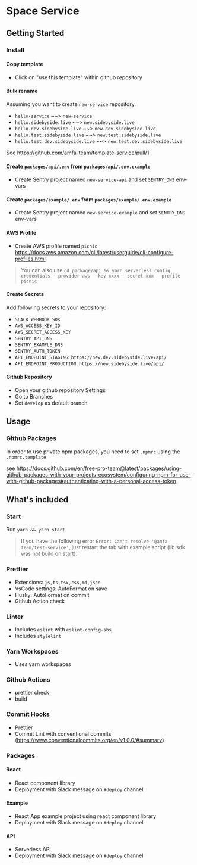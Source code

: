 # Space Service

## Getting Started

### Install

#### Copy template

- Click on "use this template" within github repository

#### Bulk rename

Assuming you want to create `new-service` repository.

- `hello-service` ~~> `new-service`
- `hello.sidebyside.live` ~~> `new.sidebyside.live`
- `hello.dev.sidebyside.live` ~~> `new.dev.sidebyside.live`
- `hello.test.sidebyside.live` ~~> `new.test.sidebyside.live`
- `hello.test.dev.sidebyside.live` ~~> `new.test.dev.sidebyside.live`

See https://github.com/amfa-team/template-service/pull/1

#### Create `packages/api/.env` from `packages/api/.env.example`

- Create Sentry project named `new-service-api` and set `SENTRY_DNS` env-vars

#### Create `packages/example/.env` from `packages/example/.env.example`

- Create Sentry project named `new-service-example` and set `SENTRY_DNS` env-vars

#### AWS Profile

- Create AWS profile named `picnic` https://docs.aws.amazon.com/cli/latest/userguide/cli-configure-profiles.html

> You can also use `cd package/api && yarn serverless config credentials --provider aws --key xxxx --secret xxx --profile picnic`

#### Create Secrets

Add following secrets to your repository:

- `SLACK_WEBHOOK_SDK`
- `AWS_ACCESS_KEY_ID`
- `AWS_SECRET_ACCESS_KEY`
- `SENTRY_API_DNS`
- `SENTRY_EXAMPLE_DNS`
- `SENTRY_AUTH_TOKEN`
- `API_ENDPOINT_STAGING`: `https://new.dev.sidebyside.live/api/`
- `API_ENDPOINT_PRODUCTION`: `https://new.sidebyside.live/api/`

#### Github Repository

- Open your github repository Settings
- Go to Branches
- Set `develop` as default branch

## Usage

### Github Packages

In order to use private npm packages, you need to set `.npmrc` using the `.npmrc.template`

see https://docs.github.com/en/free-pro-team@latest/packages/using-github-packages-with-your-projects-ecosystem/configuring-npm-for-use-with-github-packages#authenticating-with-a-personal-access-token

## What's included

### Start

Run `yarn && yarn start`

> If you have the following error `Error: Can't resolve '@amfa-team/test-service'`, just restart the
> tab with example script (lib sdk was not build on start).

### Prettier

- Extensions: `js,ts,tsx,css,md,json`
- VsCode settings: AutoFormat on save
- Husky: AutoFormat on commit
- Github Action check

### Linter

- Includes `eslint` with `eslint-config-sbs`
- Includes `stylelint`

### Yarn Workspaces

- Uses yarn workspaces

### Github Actions

- prettier check
- build

### Commit Hooks

- Prettier
- Commit Lint with conventional commits (https://www.conventionalcommits.org/en/v1.0.0/#summary)

### Packages

#### React

- React component library
- Deployment with Slack message on `#deploy` channel

#### Example

- React App example project using react component library
- Deployment with Slack message on `#deploy` channel

#### API

- Serverless API
- Deployment with Slack message on `#deploy` channel
